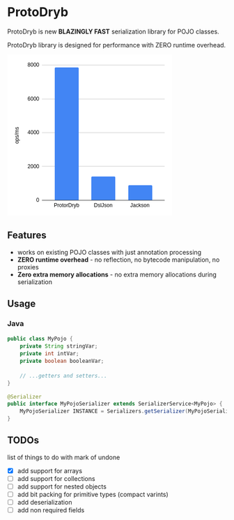 ProtoDryb
=========

ProtoDryb is new **BLAZINGLY FAST** serialization library for POJO classes.

ProtoDryb library is designed for performance with ZERO runtime overhead.

![Popular serializers benchmark results](./images/serialization_performance.png)

## Features
* works on existing POJO classes with just annotation processing
* **ZERO runtime overhead** - no reflection, no bytecode manipulation, no proxies
* **Zero extra memory allocations** - no extra memory allocations during serialization

## Usage
### Java
```java
public class MyPojo {
    private String stringVar;
    private int intVar;
    private boolean booleanVar;
    
    // ...getters and setters...
}
```
    
```java
@Serializer
public interface MyPojoSerializer extends SerializerService<MyPojo> {
    MyPojoSerializer INSTANCE = Serializers.getSerializer(MyPojoSerializer.class);
}
```

## TODOs
list of things to do with mark of undone
- [x] add support for arrays
- [ ] add support for collections
- [ ] add support for nested objects
- [ ] add bit packing for primitive types (compact varints)
- [ ] add deserialization
- [ ] add non required fields